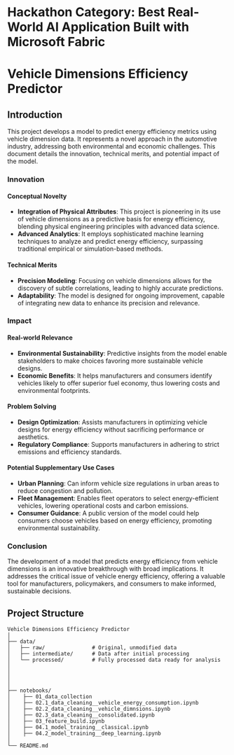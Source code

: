 # **Hackathon Category: Best Real-World AI Application Built with Microsoft Fabric**

# Vehicle Dimensions Efficiency Predictor

## Introduction

This project develops a model to predict energy efficiency metrics using vehicle dimension data. It represents a novel approach in the automotive industry, addressing both environmental and economic challenges. This document details the innovation, technical merits, and potential impact of the model.

### **Innovation**

#### Conceptual Novelty

- **Integration of Physical Attributes**: This project is pioneering in its use of vehicle dimensions as a predictive basis for energy efficiency, blending physical engineering principles with advanced data science.
- **Advanced Analytics**: It employs sophisticated machine learning techniques to analyze and predict energy efficiency, surpassing traditional empirical or simulation-based methods.

#### Technical Merits

- **Precision Modeling**: Focusing on vehicle dimensions allows for the discovery of subtle correlations, leading to highly accurate predictions.
- **Adaptability**: The model is designed for ongoing improvement, capable of integrating new data to enhance its precision and relevance.

### **Impact**

#### Real-world Relevance

- **Environmental Sustainability**: Predictive insights from the model enable stakeholders to make choices favoring more sustainable vehicle designs.
- **Economic Benefits**: It helps manufacturers and consumers identify vehicles likely to offer superior fuel economy, thus lowering costs and environmental footprints.

#### Problem Solving

- **Design Optimization**: Assists manufacturers in optimizing vehicle designs for energy efficiency without sacrificing performance or aesthetics.
- **Regulatory Compliance**: Supports manufacturers in adhering to strict emissions and efficiency standards.

#### Potential Supplementary Use Cases

- **Urban Planning**: Can inform vehicle size regulations in urban areas to reduce congestion and pollution.
- **Fleet Management**: Enables fleet operators to select energy-efficient vehicles, lowering operational costs and carbon emissions.
- **Consumer Guidance**: A public version of the model could help consumers choose vehicles based on energy efficiency, promoting environmental sustainability.

### **Conclusion**

The development of a model that predicts energy efficiency from vehicle dimensions is an innovative breakthrough with broad implications. It addresses the critical issue of vehicle energy efficiency, offering a valuable tool for manufacturers, policymakers, and consumers to make informed, sustainable decisions.

## Project Structure

```
Vehicle Dimensions Efficiency Predictor
│
├── data/
│   ├── raw/               # Original, unmodified data
│   ├── intermediate/      # Data after initial processing
│   └── processed/         # Fully processed data ready for analysis
│   
│
│
│
├── notebooks/
│    ├── 01_data_collection
│    ├── 02.1_data_cleaning__vehicle_energy_consumption.ipynb
│    ├── 02.2_data_cleaning__vehicle_dimnsions.ipynb
│    ├── 02.3_data_cleaning__consolidated.ipynb
│    ├── 03_feature_build.ipynb
│    ├── 04.1_model_training__classical.ipynb
│    ├── 04.2_model_training__deep_learning.ipynb
│
└── README.md
```

